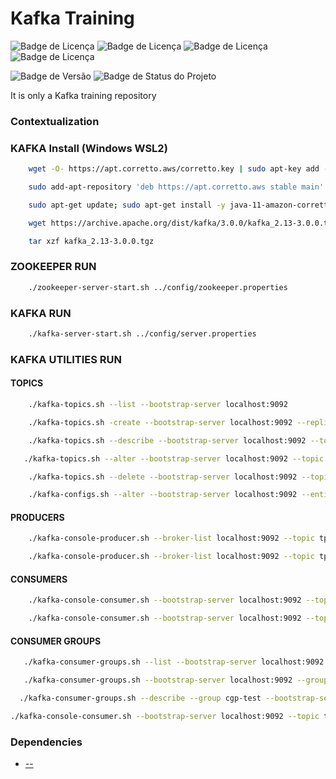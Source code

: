 # Kafka Training

![Badge de Licença](https://img.shields.io/badge/.NET-8.0.0-blue.svg?style=flat-square&logo=dotnet)
![Badge de Licença](https://img.shields.io/badge/Apache_Kafka-2.13_3.0.0-orange.svg?style=flat-square&logo=apachekafka)
![Badge de Licença](https://img.shields.io/badge/git-2.42.0-lightgrey.svg?style=flat-square&logo=git)
![Badge de Licença](https://img.shields.io/badge/docker-27.2.0-orange.svg?style=flat-square&logo=docker)

![Badge de Versão](https://img.shields.io/badge/app-v_1.0.0-green.svg?style=flat-square&logo=app)
![Badge de Status do Projeto](https://img.shields.io/badge/status-training-blue.svg?style=flat-square)

It is only a Kafka training repository

### Contextualization


### KAFKA Install (Windows WSL2)

```sh
    wget -O- https://apt.corretto.aws/corretto.key | sudo apt-key add -
```

```sh
    sudo add-apt-repository 'deb https://apt.corretto.aws stable main'
```

```sh
    sudo apt-get update; sudo apt-get install -y java-11-amazon-corretto-jdk
```

```sh
    wget https://archive.apache.org/dist/kafka/3.0.0/kafka_2.13-3.0.0.tgz
```

```sh
    tar xzf kafka_2.13-3.0.0.tgz
```

### ZOOKEEPER RUN

```sh
    ./zookeeper-server-start.sh ../config/zookeeper.properties
```

### KAFKA RUN

```sh
    ./kafka-server-start.sh ../config/server.properties
```
### KAFKA UTILITIES RUN

#### TOPICS

```sh
    ./kafka-topics.sh --list --bootstrap-server localhost:9092
```


```sh
    ./kafka-topics.sh -create --bootstrap-server localhost:9092 --replication-factor 1 --partitions 1 --topic tp-test
```

```sh
    ./kafka-topics.sh --describe --bootstrap-server localhost:9092 --topic tp-test
```

```sh
   ./kafka-topics.sh --alter --bootstrap-server localhost:9092 --topic tp-test --partitions 2
```

```sh
    ./kafka-topics.sh --delete --bootstrap-server localhost:9092 --topic tp-test
```

```sh
    ./kafka-configs.sh --alter --bootstrap-server localhost:9092 --entity-type topics --entity-name tp-test --add-config retention.ms=1000
```

#### PRODUCERS

```sh
    ./kafka-console-producer.sh --broker-list localhost:9092 --topic tp-test
```

```sh
    ./kafka-console-producer.sh --broker-list localhost:9092 --topic tp-test --property parse.key=true --property key.separator=;
```
#### CONSUMERS

```sh
    ./kafka-console-consumer.sh --bootstrap-server localhost:9092 --topic tp-test --from-beginning
```

```sh
    ./kafka-console-consumer.sh --bootstrap-server localhost:9092 --topic tp-test --from-beginning --property print.key=true --property key.separator=;
```
#### CONSUMER GROUPS

```sh
   ./kafka-consumer-groups.sh --list --bootstrap-server localhost:9092 
```

```sh
   ./kafka-consumer-groups.sh --bootstrap-server localhost:9092 --group cgp-test --reset-offsets --to-earliest --topic tp-test --execute
```

```sh
  ./kafka-consumer-groups.sh --describe --group cgp-test --bootstrap-server localhost:9092
``` 


```sh
./kafka-console-consumer.sh --bootstrap-server localhost:9092 --topic tp-test --from-beginning --group cgp-test
``` 
### Dependencies

- [--]()
